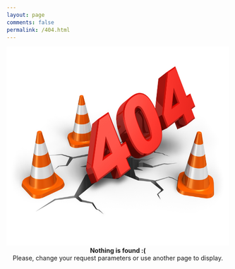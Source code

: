 ```yaml
---
layout: page
comments: false
permalink: /404.html
---
```


<img src="images/404-Error.jpg" alt="nothing found" style="width:650px !important;height:450px !important;" />

<div align="center">
<span style="font-weight:bold !important;">Nothing is found :(</span> <br/> Please, change your request parameters or use another page to display.
</div>